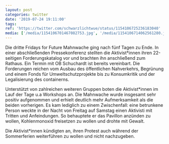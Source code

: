 ```yaml
---
layout: post
categories: twitter
date: '2019-07-24 19:11:00'
tags: 
ref: 'https://twitter.com/schwarzlichtwue/status/1154106725236183040'
media: ['/media/1154106701467082753.jpg', '/media/1154106714062561280.jpg']
---
```

Die dritte Fridays for Future Mahnwache ging nach fünf Tagen zu Ende. In einer abschließenden Pressekonferenz stellten die Aktivist\*innen ihren 22-seitigen Forderungskatalog vor und brachten ihn anschließend zum Rathaus. Ein Termin mit OB Schuchardt ist bereits vereinbart. 
Die Forderungen reichen vom Ausbau des öffentlichen Nahverkehrs, Begrünung und einem Fonds für Umweltschutzprojekte bis zu Konsumkritik und der Legalisierung des containerns. 

Unterstützt von zahlreichen weiteren Gruppen boten die Aktivist\*innen im Lauf der Tage u.a Workshops an.
Die Mahnwache wurde insgesamt sehr positiv aufgenommen und erhielt deutlich mehr Aufmerksamkeit als die beiden vorherigen. Es kam lediglich zu einem Zwischenfall: eine betrunkene Person weckte in der Nacht von Freitag auf Samstag einen Aktivisti mit Tritten und Anfeindungen.
So behauptete er das Pavillon anzünden zu wollen, Kohlenmonoxid freisetzen zu wollen und drohte mit Gewalt. 

Die Aktivist\*innen kündigten an, ihren Protest auch während der Sommerferien weiterführen zu wollen und nicht nachzugeben.